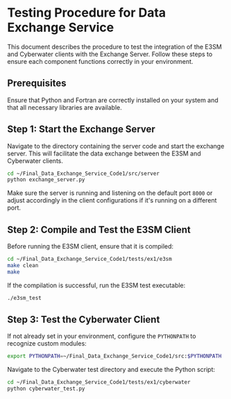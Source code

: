 # Testing Procedure for Data Exchange Service

This document describes the procedure to test the integration of the E3SM and Cyberwater clients with the Exchange Server. Follow these steps to ensure each component functions correctly in your environment.

## Prerequisites
Ensure that Python and Fortran are correctly installed on your system and that all necessary libraries are available.

## Step 1: Start the Exchange Server

Navigate to the directory containing the server code and start the exchange server. This will facilitate the data exchange between the E3SM and Cyberwater clients.

```bash
cd ~/Final_Data_Exchange_Service_Code1/src/server
python exchange_server.py
```

Make sure the server is running and listening on the default port `8000` or adjust accordingly in the client configurations if it's running on a different port.

## Step 2: Compile and Test the E3SM Client

Before running the E3SM client, ensure that it is compiled:

```bash
cd ~/Final_Data_Exchange_Service_Code1/tests/ex1/e3sm
make clean
make
```

If the compilation is successful, run the E3SM test executable:

```bash
./e3sm_test
```

## Step 3: Test the Cyberwater Client

If not already set in your environment, configure the `PYTHONPATH` to recognize custom modules:

```bash
export PYTHONPATH=~/Final_Data_Exchange_Service_Code1/src:$PYTHONPATH
```

Navigate to the Cyberwater test directory and execute the Python script:

```bash
cd ~/Final_Data_Exchange_Service_Code1/tests/ex1/cyberwater
python cyberwater_test.py
```